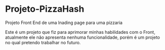# Projeto-PizzaHash
Projeto Front End de uma lnading page para uma pizzaria


Este é um projeto que fiz para aprimorar minhas habilidades com o Front, atualmente ele não apresenta nenhuma funcionalidade, porém é um projeto no qual pretendo trabalhar no futuro.
